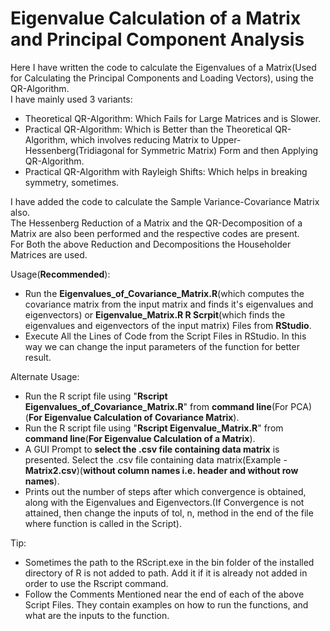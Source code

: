 # Eigenvalue Calculation of a Matrix and Principal Component Analysis
Here I have written the code to calculate the Eigenvalues of a Matrix(Used for Calculating the Principal Components and Loading Vectors), using the QR-Algorithm.\
I have mainly used 3 variants:
 - Theoretical QR-Algorithm: Which Fails for Large Matrices and is Slower.
 - Practical QR-Algorithm: Which is Better than the Theoretical QR-Algorithm, which involves reducing Matrix to Upper-Hessenberg(Tridiagonal for Symmetric Matrix) Form and then Applying QR-Algorithm.
 - Practical QR-Algorithm with Rayleigh Shifts: Which helps in breaking symmetry, sometimes.

I have added the code to calculate the Sample Variance-Covariance Matrix also.\
The Hessenberg Reduction of a Matrix and the QR-Decomposition of a Matrix are also been performed and the respective codes are present.\
For Both the above Reduction and Decompositions the Householder Matrices are used.

Usage(**Recommended**):
 - Run the **Eigenvalues_of_Covariance_Matrix.R**(which computes the covariance matrix from the input matrix and finds it's eigenvalues and eigenvectors) or **Eigenvalue_Matrix.R R Scrpit**(which finds the eigenvalues and eigenvectors of the input matrix) Files from **RStudio**.
 - Execute All the Lines of Code from the Script Files in RStudio. In this way we can change the input parameters of the function for better result.

Alternate Usage:
 - Run the R script file using "**Rscript Eigenvalues_of_Covariance_Matrix.R**" from **command line**(For PCA)(**For Eigenvalue Calculation of Covariance Matrix**).
 - Run the R script file using "**Rscript Eigenvalue_Matrix.R**" from **command line**(**For Eigenvalue Calculation of a Matrix**).
 - A GUI Prompt to **select the .csv file containing data matrix** is presented. Select the .csv file containing data matrix(Example - **Matrix2.csv**)(**without column names i.e. header and without row names**).
 - Prints out the number of steps after which convergence is obtained, along with the Eigenvalues and Eigenvectors.(If Convergence is not attained, then change the inputs of tol, n, method in the end of the file where function is called in the Script).

Tip:
 - Sometimes the path to the RScript.exe in the bin folder of the installed directory of R is not added to path. Add it if it is already not added in order to use the Rscript command.
 - Follow the Comments Mentioned near the end of each of the above Script Files. They contain examples on how to run the functions, and what are the inputs to the function.
